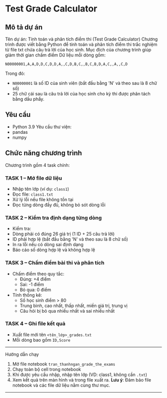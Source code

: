 # Test Grade Calculator

## Mô tả dự án
Tên dự án: Tính toán và phân tích điểm thi (Test Grade Calculator)
Chương trình được viết bằng Python để tính toán và phân tích điểm thi trắc nghiệm từ file txt chứa câu trả lời của học sinh.
Mục đích của chương trình giúp giảm thời gian chấm điểm
Dữ liệu mỗi dòng gồm:
```
N00000001,A,A,D,D,C,D,D,A,,C,D,B,C,,B,C,B,D,A,C,,A,,C,D
```
Trong đó:
- `N00000001` là số ID của sinh viên (bắt đầu bằng 'N' và theo sau là 8 chữ số)
-  25 chữ cái sau là câu trả lời của học sinh cho kỳ thi được phân tách bằng dấu phẩy.

##  Yêu cầu 
- Python 3.9
  Yêu cầu thư viện: 
- pandas
- numpy
##  Chức năng chương trình
Chương trình gồm 4 task chính:

### TASK 1 – Mở file dữ liệu
- Nhập tên lớp (ví dụ: `class1`)
- Đọc file: `class1.txt`
- Xử lý lỗi nếu file không tồn tại
- Đọc từng dòng đầy đủ, không bỏ sót dòng lỗi

###  TASK 2 – Kiểm tra định dạng từng dòng
- Kiểm tra:
- Dòng phải có đúng 26 giá trị (1 ID + 25 câu trả lời)
- ID phải hợp lệ (bắt đầu bằng 'N' và theo sau là 8 chữ số)
- In ra lỗi nếu có dòng sai định dạng
- Báo cáo số dòng hợp lệ và không hợp lệ

###  TASK 3 – Chấm điểm bài thi và phân tích
- Chấm điểm theo quy tắc:
  - Đúng: +4 điểm
  - Sai: -1 điểm
  - Bỏ qua: 0 điểm
- Tính thống kê:
  - Số học sinh điểm > 80
  - Trung bình, cao nhất, thấp nhất, miền giá trị, trung vị
  - Câu hỏi bị bỏ qua nhiều nhất và sai nhiều nhất

###  TASK 4 – Ghi file kết quả
- Xuất file mới tên `<tên_lớp>_grades.txt`
- Mỗi dòng bao gồm `ID,Score`

---
Hướng dẫn chạy
1. Mở file notebook `tran_thanhngan_grade_the_exams`
2. Chạy toàn bộ cell trong notebook
3. Khi được yêu cầu nhập, nhập tên lớp (VD: class1, không cần `.txt`)
4. Xem kết quả trên màn hình và trong file xuất ra.
**Lưu ý**: Đảm bảo file notebook và các file dữ liệu nằm cùng thư mục.
---
